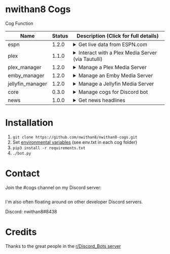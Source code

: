# nwithan8 Cogs

Cog Function

| Name | Status | Description (Click for full details)
| --- | --- | --- |
| espn | 1.2.0 | <details><summary>Get live data from ESPN.com</summary><p>Commands:<p><ul><li><b>score</b> - Get live score(s) for a team</li><li><b>prob</b> - Get ESPN's win probability for a team's current game</li><li><b>sched</b> - A Get a link to a team's schedule</li><li><b>top</b> - Top ranked teams of a league (Supported: CFB)</li></ul><p>Supported leagues: NFL, NBA, MLB, NHL, CFB, CBBM, CBBW</p> |
| plex | 1.1.0 | <details><summary>Interact with a Plex Media Server (via Tautulli)</summary><p>Commands:<p><ul><li><b>size</b> - Get Plex library statistics</li><li><b>stats</b> - Get watch statistics for a specific user</li><li><b>top</b> - Get the most popular media or most active users</li><li><b>rec</b> - Get a recommendation of what to watch</li><li><b>new</b> - Get an interactive catalog of newly-added content</li></ul> |
| plex_manager | 1.2.0 | <details><summary>Manage a Plex Media Server</summary><p>Commands:<p><ul><li><b>add</b> - Invite Plex user to Plex server (also done by adding a specific emoji to a message)</li><li><b>remove</b> - Remove Plex user from Plex server (also done by removing a specific emoji from a message)</li><li><b>ping</b> - Ping the PlexDiscord Manager</li><li><b>purge</b> - Remove inactive winners</li><li><b>count</b> - Get the number of Plex Friends with access to the Plex server</li></ul> |
| emby_manager | 1.2.0 | <details><summary>Manage an Emby Media Server</summary><p>Commands:<p><ul><li><b>add</b> - Create local Emby user</li><li><b>remove</b> - Delete local Emby user</li><li><b>count</b> - Get the number of enabled users on the Emby server</li></ul> |
| jellyfin_manager | 1.2.0 | <details><summary>Manage a Jellyfin Media Server</summary><p>Commands:<p><ul><li><b>add</b> - Create Jellyfin user</li><li><b>remove</b> - Delete Jellyfin user</li><li><b>count</b> - Get the number of enabled users on the Jellyfin server</li></ul> |
| core | 0.3.0 | <details><summary>Manage cogs for Discord bot</summary><p>Commands:<p><ul><li><b>import</b> - Import new cogs</li><li><b>add</b> - Add new cog repo (.git links)</li><li><b>load</b> - Load a cog from a downloaded repo</li></ul> |
| news | 1.0.0 | <details><summary>Get news headlines</summary><p>Commands:<p><ul><li><b>brief</b> - Get 5 top headlines</li><li><b>top</b> - Top headlines from a specific media outlet</li><li><b>sports</b> - Sports news headlines</li><li><b>u.s.</b> - U.S. news headlines</li><li><b>world</b> - World news headlines</li></ul> |
	
 # Installation
 1. ```git clone https://github.com/nwithan8/nwithan8-cogs.git```
 2. Set <a href="https://askubuntu.com/questions/58814/how-do-i-add-environment-variables">environmental variables</a> (see env.txt in each cog folder)
 3. ```pip3 install -r requirements.txt```
 4. ```./bot.py```
 
 # Contact
Join the #cogs channel on my Discord server:

<div align="center">
	<p>
		<a href="https://discord.gg/ygRDVE9"><img src="https://discordapp.com/api/guilds/472537215457689601/widget.png?style=banner2" alt="" /></a>
	</p>
</div>

I'm also often floating around on other developer Discord servers.

Discord: nwithan8#8438

# Credits
Thanks to the great people in the [r/Discord_Bots server](https://discord.gg/49wYxqk)

